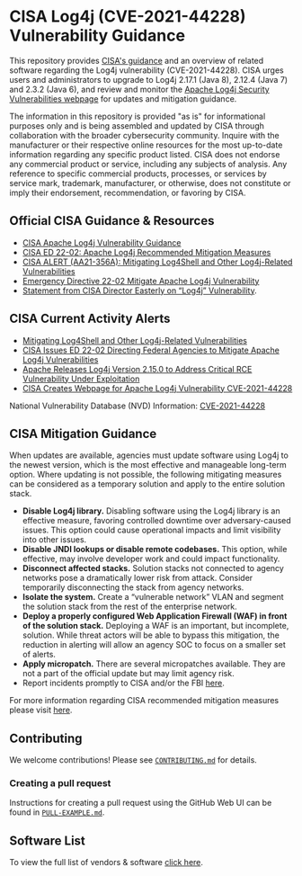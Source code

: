 # CISA Log4j (CVE-2021-44228) Vulnerability Guidance #

This repository provides
[CISA's guidance](https://www.cisa.gov/uscert/apache-log4j-vulnerability-guidance)
and an overview of related software regarding the Log4j vulnerability
(CVE-2021-44228). CISA urges users and administrators to upgrade to Log4j 2.17.1
(Java 8), 2.12.4 (Java 7) and 2.3.2 (Java 6), and review and monitor the
[Apache Log4j Security Vulnerabilities webpage](https://logging.apache.org/log4j/2.x/security.html)
for updates and mitigation guidance.

The information in this repository is provided "as is" for informational
purposes only and is being assembled and updated by CISA through
collaboration with the broader cybersecurity community.  Inquire with the
manufacturer or their respective online resources for the most up-to-date
information regarding any specific product listed. CISA does not endorse
any commercial product or service, including any subjects of analysis.
Any reference to specific commercial products, processes, or services by
service mark, trademark, manufacturer, or otherwise, does not constitute
or imply their endorsement, recommendation, or favoring by CISA.

## Official CISA Guidance & Resources ##

- [CISA Apache Log4j Vulnerability Guidance](https://www.cisa.gov/uscert/apache-log4j-vulnerability-guidance)
- [CISA ED 22-02: Apache Log4j Recommended Mitigation Measures](https://www.cisa.gov/uscert/ed-22-02-apache-log4j-recommended-mitigation-measures)
- [CISA ALERT (AA21-356A): Mitigating Log4Shell and Other Log4j-Related Vulnerabilities](https://www.cisa.gov/uscert/ncas/alerts/aa21-356a)
- [Emergency Directive 22-02 Mitigate Apache Log4j Vulnerability](https://www.cisa.gov/emergency-directive-22-02)
- [Statement from CISA Director Easterly on “Log4j” Vulnerability](https://www.cisa.gov/news/2021/12/11/statement-cisa-director-easterly-log4j-vulnerability).

## CISA Current Activity Alerts ##

- [Mitigating Log4Shell and Other Log4j-Related Vulnerabilities](https://www.cisa.gov/uscert/ncas/current-activity/2021/12/22/mitigating-log4shell-and-other-log4j-related-vulnerabilities)
- [CISA Issues ED 22-02 Directing Federal Agencies to Mitigate Apache Log4j Vulnerabilities](https://www.cisa.gov/uscert/ncas/current-activity/2021/12/17/cisa-issues-ed-22-02-directing-federal-agencies-mitigate-apache)
- [Apache Releases Log4j Version 2.15.0 to Address Critical RCE Vulnerability Under Exploitation](https://www.cisa.gov/uscert/ncas/current-activity/2021/12/10/apache-releases-log4j-version-2150-address-critical-rce)
- [CISA Creates Webpage for Apache Log4j Vulnerability CVE-2021-44228](https://www.cisa.gov/uscert/ncas/current-activity/2021/12/13/cisa-creates-webpage-apache-log4j-vulnerability-cve-2021-44228)

National Vulnerability Database (NVD) Information: [CVE-2021-44228](https://nvd.nist.gov/vuln/detail/CVE-2021-44228)

## CISA Mitigation Guidance ##

When updates are available, agencies must update software
using Log4j to the newest version, which is the most
effective and manageable long-term option. Where
updating is not possible, the following mitigating
measures can be considered as a temporary solution
and apply to the entire solution stack.

- **Disable Log4j library.** Disabling software using the
Log4j library is an effective measure, favoring
controlled downtime over adversary-caused issues.
This option could cause operational impacts and limit
visibility into other issues.
- **Disable JNDI lookups or disable remote codebases.**
This option, while effective, may involve
developer work and could impact functionality.
- **Disconnect affected stacks.** Solution stacks not
connected to agency networks pose a dramatically
lower risk from attack. Consider temporarily
disconnecting the stack from agency networks.
- **Isolate the system.** Create a “vulnerable network”
VLAN and segment the solution stack from the
rest of the enterprise network.
- **Deploy a properly configured Web Application
Firewall (WAF) in front of the solution stack.**
Deploying a WAF is an important, but incomplete,
solution. While threat actors will be able to
bypass this mitigation, the reduction in alerting
will allow an agency SOC to focus on a smaller
set of alerts.
- **Apply micropatch.** There are several micropatches
available. They are not a part of the official
update but may limit agency risk.
- Report incidents promptly to CISA and/or the FBI
[here](https://www.cisa.gov/uscert/report).

For more information regarding CISA recommended mitigation measures please visit
[here](https://www.cisa.gov/uscert/ed-22-02-apache-log4j-recommended-mitigation-measures).

## Contributing ##

We welcome contributions!  Please see [`CONTRIBUTING.md`](CONTRIBUTING.md) for
details.

### Creating a pull request ###

Instructions for creating a pull request using the GitHub Web UI can be found
in [`PULL-EXAMPLE.md`](PULL-EXAMPLE.md).

## Software List ##

To view the full list of vendors & software [click here](./software_lists/README.md).
